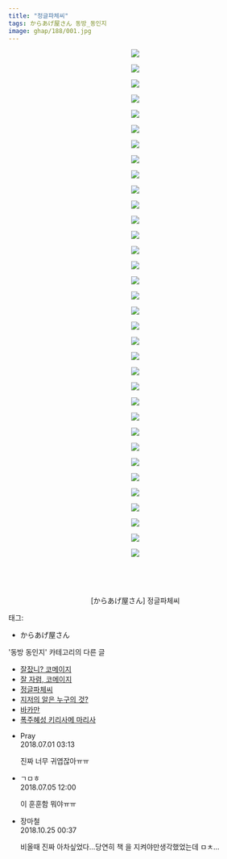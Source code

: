 ```yaml
---
title: "정글파체씨"
tags: からあげ屋さん 동방_동인지
image: ghap/188/001.jpg
---
```

<div class="article">
<p style="text-align: center; clear: none; float: none;"><img src="{{ site.nasurl }}/ghap/188/001.jpg"/></p>
<p style="text-align: center; clear: none; float: none;"><img src="{{ site.nasurl }}/ghap/188/002.jpg"/></p>
<p style="text-align: center; clear: none; float: none;"><img src="{{ site.nasurl }}/ghap/188/003.jpg"/></p>
<p style="text-align: center; clear: none; float: none;"><img src="{{ site.nasurl }}/ghap/188/004.jpg"/></p>
<p style="text-align: center; clear: none; float: none;"><img src="{{ site.nasurl }}/ghap/188/005.jpg"/></p>
<p style="text-align: center; clear: none; float: none;"><img src="{{ site.nasurl }}/ghap/188/006.jpg"/></p>
<p style="text-align: center; clear: none; float: none;"><img src="{{ site.nasurl }}/ghap/188/007.jpg"/></p>
<p style="text-align: center; clear: none; float: none;"><img src="{{ site.nasurl }}/ghap/188/008.jpg"/></p>
<p style="text-align: center; clear: none; float: none;"><img src="{{ site.nasurl }}/ghap/188/009.jpg"/></p>
<p style="text-align: center; clear: none; float: none;"><img src="{{ site.nasurl }}/ghap/188/010.jpg"/></p>
<p style="text-align: center; clear: none; float: none;"><img src="{{ site.nasurl }}/ghap/188/011.jpg"/></p>
<p style="text-align: center; clear: none; float: none;"><img src="{{ site.nasurl }}/ghap/188/012.jpg"/></p>
<p style="text-align: center; clear: none; float: none;"><img src="{{ site.nasurl }}/ghap/188/013.jpg"/></p>
<p style="text-align: center; clear: none; float: none;"><img src="{{ site.nasurl }}/ghap/188/014.jpg"/></p>
<p style="text-align: center; clear: none; float: none;"><img src="{{ site.nasurl }}/ghap/188/015.jpg"/></p>
<p style="text-align: center; clear: none; float: none;"><img src="{{ site.nasurl }}/ghap/188/016.jpg"/></p>
<p style="text-align: center; clear: none; float: none;"><img src="{{ site.nasurl }}/ghap/188/017.jpg"/></p>
<p style="text-align: center; clear: none; float: none;"><img src="{{ site.nasurl }}/ghap/188/018.jpg"/></p>
<p style="text-align: center; clear: none; float: none;"><img src="{{ site.nasurl }}/ghap/188/019.jpg"/></p>
<p style="text-align: center; clear: none; float: none;"><img src="{{ site.nasurl }}/ghap/188/020.jpg"/></p>
<p style="text-align: center; clear: none; float: none;"><img src="{{ site.nasurl }}/ghap/188/021.jpg"/></p>
<p style="text-align: center; clear: none; float: none;"><img src="{{ site.nasurl }}/ghap/188/022.jpg"/></p>
<p style="text-align: center; clear: none; float: none;"><img src="{{ site.nasurl }}/ghap/188/023.jpg"/></p>
<p style="text-align: center; clear: none; float: none;"><img src="{{ site.nasurl }}/ghap/188/024.jpg"/></p>
<p style="text-align: center; clear: none; float: none;"><img src="{{ site.nasurl }}/ghap/188/025.jpg"/></p>
<p style="text-align: center; clear: none; float: none;"><img src="{{ site.nasurl }}/ghap/188/026.jpg"/></p>
<p style="text-align: center; clear: none; float: none;"><img src="{{ site.nasurl }}/ghap/188/027.jpg"/></p>
<p style="text-align: center; clear: none; float: none;"><img src="{{ site.nasurl }}/ghap/188/028.jpg"/></p>
<p style="text-align: center; clear: none; float: none;"><img src="{{ site.nasurl }}/ghap/188/029.jpg"/></p>
<p style="text-align: center; clear: none; float: none;"><img src="{{ site.nasurl }}/ghap/188/030.jpg"/></p>
<p style="text-align: center; clear: none; float: none;"><img src="{{ site.nasurl }}/ghap/188/031.jpg"/></p>
<p style="text-align: center; clear: none; float: none;"><img src="{{ site.nasurl }}/ghap/188/032.jpg"/></p>
<p style="text-align: center; clear: none; float: none;"><img src="{{ site.nasurl }}/ghap/188/033.jpg"/></p>
<p style="text-align: center; clear: none; float: none;"><img src="{{ site.nasurl }}/ghap/188/034.jpg"/></p>
<p><br/></p>
<p><br/></p>
<p style="text-align: center;">[からあげ屋さん] 정글파체씨<br/></p>
</div><div class="tagTrail">
<p>태그: </p>
<ul>
<li>からあげ屋さん</li>
</ul>
</div><div class="another">
<p>'동방 동인지' 카테고리의 다른 글</p>
<ul>
<li><a href="/2016-06-18-ghap_190">잘잤니? 코메이지</a></li>
<li><a href="/2016-06-18-ghap_189">잘 자렴, 코메이지</a></li>
<li><a href="/2016-06-18-ghap_188">정글파체씨</a></li>
<li><a href="/2016-06-18-ghap_187">지저의 알은 누구의 것?</a></li>
<li><a href="/2016-06-18-ghap_186">바카만</a></li>
<li><a href="/2016-06-18-ghap_185">폭주혜성 키리사메 마리사</a></li>
</ul>
</div><div class="cb_module cb_fluid">
<div class="cb_wrt cb_profile">
<div class="comment">
<ul>
<li class="cb_thumb_off" id="comment15279146">
<div class="cb_comment_area">
<div class="cb_info_area">
<div class="cb_section">
<span class="cb_nick_name">Pray</span>
</div>
<div class="cb_section">
<span class="cb_date">2018.07.01 03:13 </span>
</div>
</div>
<div class="cb_dsc_comment">
<p class="cb_dsc">
											진짜 너무 귀엽잖아ㅠㅠ
										</p>
</div>
</div></li>
<li class="cb_thumb_off" id="comment15280941">
<div class="cb_comment_area">
<div class="cb_info_area">
<div class="cb_section">
<span class="cb_nick_name">ㄱㅁㅎ</span>
</div>
<div class="cb_section">
<span class="cb_date">2018.07.05 12:00 </span>
</div>
</div>
<div class="cb_dsc_comment">
<p class="cb_dsc">
											이 훈훈함 뭐야ㅠㅠ
										</p>
</div>
</div></li>
<li class="cb_thumb_off" id="comment15361713">
<div class="cb_comment_area">
<div class="cb_info_area">
<div class="cb_section">
<span class="cb_nick_name">장마철</span>
</div>
<div class="cb_section">
<span class="cb_date">2018.10.25 00:37 </span>
</div>
</div>
<div class="cb_dsc_comment">
<p class="cb_dsc">
											비올때 진짜 아차싶었다...당연히 책 을 지켜야만생각했었는데 ㅁㅊ...
										</p>
</div>
</div></li>
</ul>
</div>
</div><!-- commentList close -->
</div>